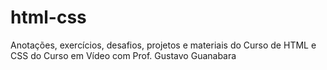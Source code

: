 # html-css
 

Anotações, exercícios, desafios, projetos e materiais do Curso de HTML e CSS do Curso em Vídeo com Prof. Gustavo Guanabara